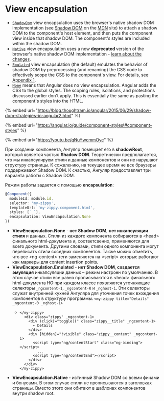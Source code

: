 # View encapsulation

* [`ShadowDom`](https://angular.io/api/core/ViewEncapsulation#ShadowDom) view encapsulation uses the browser's native shadow DOM implementation \(see [Shadow DOM](https://developer.mozilla.org/en-US/docs/Web/Web_Components/Shadow_DOM) on the [MDN](https://developer.mozilla.org/) site\) to attach a shadow DOM to the component's host element, and then puts the component view inside that shadow DOM. The component's styles are included within the shadow DOM.
* [`Native`](https://angular.io/api/core/ViewEncapsulation#Native) view encapsulation uses a now **deprecated** version of the browser's native shadow DOM implementation - [learn about the changes](https://hayato.io/2016/shadowdomv1/).
* [`Emulated`](https://angular.io/api/core/ViewEncapsulation#Emulated) view encapsulation \(the default\) emulates the behavior of shadow DOM by preprocessing \(and renaming\) the CSS code to effectively scope the CSS to the component's view. For details, see [Appendix 1](https://angular.io/guide/component-styles#inspect-generated-css).
* [`None`](https://angular.io/api/core/ViewEncapsulation#None) means that Angular does no view encapsulation. Angular adds the CSS to the global styles. The scoping rules, isolations, and protections discussed earlier don't apply. This is essentially the same as pasting the component's styles into the HTML.

{% embed url="https://blog.thoughtram.io/angular/2015/06/29/shadow-dom-strategies-in-angular2.html" %}

{% embed url="https://angular.io/guide/component-styles\#component-styles" %}

{% embed url="https://youtu.be/qNuYwcmmOyc" %}

При создании компонента, Ангуляр помещает его в **shadowRoot**, который является частью **Shadow DOМ**. Теоретически предполагается, что мы инкапсулируем стили и данные компонентов и они не нарушают структуру страницы. К сожалению, на текущее время не все браузеры поддерживают Shadow DOМ. К счастью, Ангуляр предоставляет три варианта работы с  Shadow DOМ.

Режим работы задается с помощью **encapsulation**:

```typescript
@Component({
  moduleId: module.id,
  selector: 'my-zippy',
  templateUrl: 'my-zippy.component.html',
  styles: [` `],
  encapsulation: ViewEncapsulation.None
})
```

* **ViewEncapsulation.None** - **нет Shadow DOM**, **нет инкапсуляции стиля** и данных. Стили из каждого компонента собираются в &lt;head&gt; финального html-документа и, соответсвенно, применяются для всего документа. Другими словами, стили одного компонента могут переписать стили соседних компонентов. Также можно отметить, что все &lt;ng-content&gt; теги заменяются на &lt;script&gt; которые работают как маркеры для content insertion points.
* **ViewEncapsulation.Emulated** - **нет Shadow DOM**, **создается эмуляция** инкапсуляции данных – режим настроен по умолчанию. В этом случае стили все равно прописываются в &lt;head&gt; финального html-документа НО при каждом классе появляются уточняющие селекторы  `_ngcontent-1`, `_ngcontent-0` и `_nghost-1`. Эти селекторы служат внутренней кухней Ангуляра для уточнения точек вхождения компонентов в структуру программы. `<my-zippy title="Details" _ngcontent-0 _nghost-1>` 
  * ```markup
    </my-zippy>
      <div class="zippy" _ngcontent-1>
        <div (click)="toggle()" class="zippy__title" _ngcontent-1>
          ▾ Details
        </div>
        <div [hidden]="!visible" class="zippy__content" _ngcontent-1>
          <script type="ng/contentStart" class="ng-binding"></script>
            ...
          <script type="ng/contentEnd"></script>
        </div>
      </div>
    </my-zippy>
    ```
* **ViewEncapsulation.Native** - истинный Shadow DOM со всеми фичами и бонусами. В этом случае стили не прописываются в заголовках страницы. Вместо этого они обитают в шаблонах компонентов внутри shadow root.

